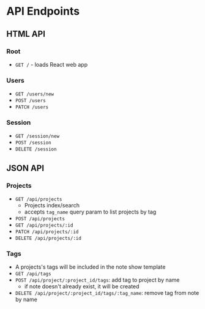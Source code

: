 # API Endpoints

## HTML API

### Root

- `GET /` - loads React web app

### Users

- `GET /users/new`
- `POST /users`
- `PATCH /users`

### Session

- `GET /session/new`
- `POST /session`
- `DELETE /session`

## JSON API

### Projects

- `GET /api/projects`
  - Projects index/search
  - accepts `tag_name` query param to list projects by tag
- `POST /api/projects`
- `GET /api/projects/:id`
- `PATCH /api/projects/:id`
- `DELETE /api/projects/:id`

### Tags

- A projects's tags will be included in the note show template
- `GET /api/tags`
- `POST /api/project/:project_id/tags`: add tag to project by name
  - if note doesn't already exist, it will be created
- `DELETE /api/project/:project_id/tags/:tag_name`: remove tag from note by
  name
